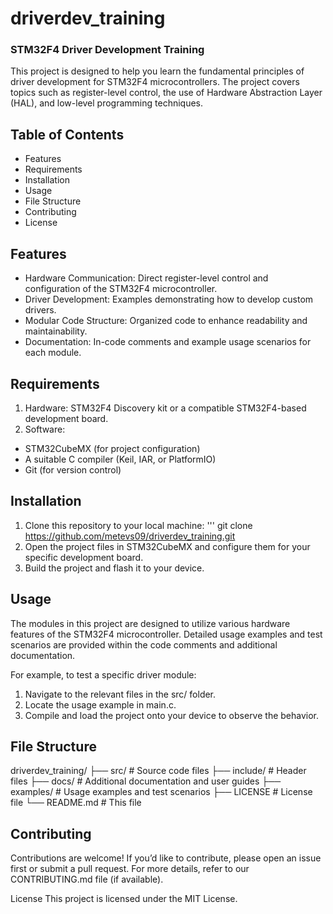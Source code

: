 # driverdev_training
### STM32F4 Driver Development Training

This project is designed to help you learn the fundamental principles of driver development for STM32F4 microcontrollers. The project covers topics such as register-level control, the use of Hardware Abstraction Layer (HAL), and low-level programming techniques.

## Table of Contents
- Features
- Requirements
- Installation
- Usage
- File Structure
- Contributing
- License
## Features
- Hardware Communication: Direct register-level control and configuration of the STM32F4 microcontroller.
- Driver Development: Examples demonstrating how to develop custom drivers.
- Modular Code Structure: Organized code to enhance readability and maintainability.
- Documentation: In-code comments and example usage scenarios for each module.
## Requirements
1. Hardware: STM32F4 Discovery kit or a compatible STM32F4-based development board.
2. Software:
- STM32CubeMX (for project configuration)
- A suitable C compiler (Keil, IAR, or PlatformIO)
- Git (for version control)
## Installation
1. Clone this repository to your local machine:
''' git clone https://github.com/metevs09/driverdev_training.git
2. Open the project files in STM32CubeMX and configure them for your specific development board.
3. Build the project and flash it to your device.
## Usage
The modules in this project are designed to utilize various hardware features of the STM32F4 microcontroller. Detailed usage examples and test scenarios are provided within the code comments and additional documentation.

For example, to test a specific driver module:

1. Navigate to the relevant files in the src/ folder.
2. Locate the usage example in main.c.
3. Compile and load the project onto your device to observe the behavior.

## File Structure

driverdev_training/
├── src/           # Source code files
├── include/       # Header files
├── docs/          # Additional documentation and user guides
├── examples/      # Usage examples and test scenarios
├── LICENSE        # License file
└── README.md      # This file

## Contributing
Contributions are welcome!
If you’d like to contribute, please open an issue first or submit a pull request. For more details, refer to our CONTRIBUTING.md file (if available).

License
This project is licensed under the MIT License.

